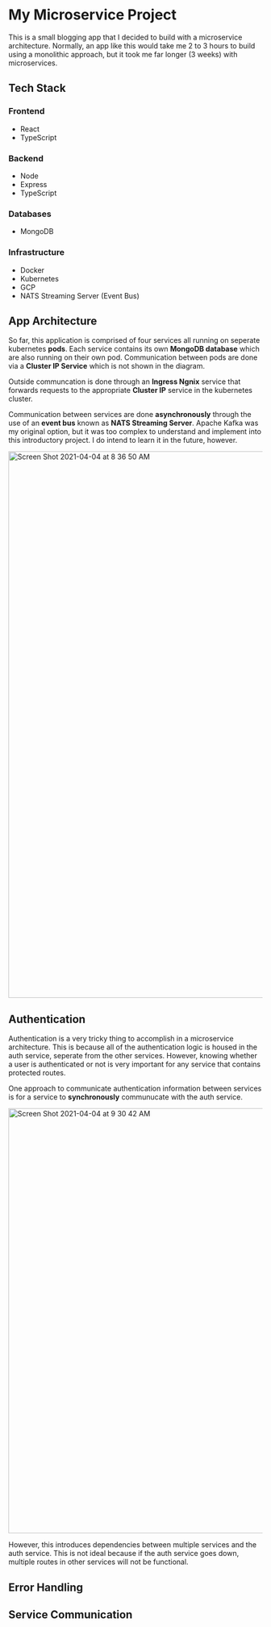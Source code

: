 # My Microservice Project

This is a small blogging app that I decided to build with a microservice architecture. Normally, an app like this would take me 2 to 3 hours to build using a monolithic approach, but it took me far longer (3 weeks) with microservices.

## Tech Stack

### Frontend
- React
- TypeScript

### Backend
- Node
- Express
- TypeScript

### Databases
- MongoDB

### Infrastructure
- Docker
- Kubernetes
- GCP
- NATS Streaming Server (Event Bus)

## App Architecture

So far, this application is comprised of four services all running on seperate kubernetes **pods**. Each service contains its own **MongoDB database** which are also running on their own pod. Communication between pods are done via a **Cluster IP Service** which is not shown in the diagram.

Outside communcation is done through an **Ingress Ngnix** service that forwards requests to the appropriate **Cluster IP** service in the kubernetes cluster.

Communication between services are done **asynchronously** through the use of an **event bus** known as **NATS Streaming Server**. Apache Kafka was my original option, but it was too complex to understand and implement into this introductory project. I do intend to learn it in the future, however. 

<img width="1084" alt="Screen Shot 2021-04-04 at 8 36 50 AM" src="https://user-images.githubusercontent.com/35265876/113508971-1c86fc80-9521-11eb-98c5-bc45151ac148.png">

## Authentication

Authentication is a very tricky thing to accomplish in a microservice architecture. This is because all of the authentication logic is housed in the auth service, seperate from the other services. However, knowing whether a user is authenticated or not is very important for any service that contains protected routes.

One approach to communicate authentication information between services is for a service to **synchronously** communucate with the auth service.

<img width="843" alt="Screen Shot 2021-04-04 at 9 30 42 AM" src="https://user-images.githubusercontent.com/35265876/113510346-72ab6e00-9528-11eb-9975-35c3245ed4d2.png">

However, this introduces dependencies between multiple services and the auth service. This is not ideal because if the auth service goes down, multiple routes in other services will not be functional. 


## Error Handling


## Service Communication


